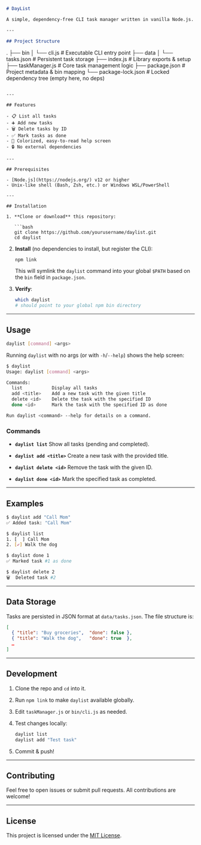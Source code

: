 ```markdown
# DayList

A simple, dependency-free CLI task manager written in vanilla Node.js. Manage your daily tasks right from the terminal!

---

## Project Structure

```

.
├── bin
│   └── cli.js           # Executable CLI entry point
├── data
│   └── tasks.json       # Persistent task storage
├── index.js             # Library exports & setup
├── taskManager.js       # Core task management logic
├── package.json         # Project metadata & bin mapping
└── package-lock.json    # Locked dependency tree (empty here, no deps)

```

---

## Features

- 📋 List all tasks  
- ➕ Add new tasks  
- 🗑️ Delete tasks by ID  
- ✅ Mark tasks as done  
- 🎨 Colorized, easy-to-read help screen  
- 🔒 No external dependencies  

---

## Prerequisites

- [Node.js](https://nodejs.org/) v12 or higher  
- Unix-like shell (Bash, Zsh, etc.) or Windows WSL/PowerShell  

---

## Installation

1. **Clone or download** this repository:

   ```bash
   git clone https://github.com/yourusername/daylist.git
   cd daylist
```

2. **Install** (no dependencies to install, but register the CLI):

   ```bash
   npm link
   ```

   This will symlink the `daylist` command into your global `$PATH` based on the `bin` field in `package.json`.

3. **Verify**:

   ```bash
   which daylist
   # should point to your global npm bin directory
   ```

---

## Usage

```bash
daylist [command] <args>
```

Running `daylist` with no args (or with `-h`/`--help`) shows the help screen:

```bash
$ daylist
Usage: daylist [command] <args>

Commands:
  list           Display all tasks
  add <title>    Add a new task with the given title
  delete <id>    Delete the task with the specified ID
  done <id>      Mark the task with the specified ID as done

Run daylist <command> --help for details on a command.
```

### Commands

* **`daylist list`**
  Show all tasks (pending and completed).

* **`daylist add <title>`**
  Create a new task with the provided title.

* **`daylist delete <id>`**
  Remove the task with the given ID.

* **`daylist done <id>`**
  Mark the specified task as completed.

---

## Examples

```bash
$ daylist add "Call Mom"
✅ Added task: "Call Mom"

$ daylist list
1. [  ] Call Mom
2. [✔️] Walk the dog

$ daylist done 1
✅ Marked task #1 as done

$ daylist delete 2
🗑  Deleted task #2
```

---

## Data Storage

Tasks are persisted in JSON format at `data/tasks.json`. The file structure is:

```json
[
  { "title": "Buy groceries",  "done": false },
  { "title": "Walk the dog",   "done": true  },
  …
]
```

---

## Development

1. Clone the repo and `cd` into it.

2. Run `npm link` to make `daylist` available globally.

3. Edit `taskManager.js` or `bin/cli.js` as needed.

4. Test changes locally:

   ```bash
   daylist list
   daylist add "Test task"
   ```

5. Commit & push!

---

## Contributing

Feel free to open issues or submit pull requests. All contributions are welcome!

---

## License

This project is licensed under the [MIT License](LICENSE).


